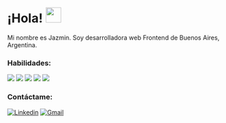<h1> ¡Hola! <img src="https://media.giphy.com/media/hvRJCLFzcasrR4ia7z/giphy.gif" width="35"> </h1>
Mi nombre es Jazmin. Soy desarrolladora web Frontend de Buenos Aires, Argentina.

### Habilidades:
<img src="https://img.icons8.com/color/48/000000/html-5--v1.png"/> <img src="https://img.icons8.com/color/48/000000/css3.png"/> <img src="https://img.icons8.com/color/48/000000/javascript--v1.png"/> <img src="https://img.icons8.com/office/48/000000/react.png"/>  <img src="https://img.icons8.com/color/48/000000/tailwindcss.png"/>

### Contáctame:
[![Linkedin](https://img.shields.io/badge/-Linkedin-blue?style=flat&logo=Linkedin&logoColor=white)](https://www.linkedin.com/in/jazmin-boada-b99b21306/)
[![Gmail](https://img.shields.io/badge/-Gmail-c14438?style=flat&logo=Gmail&logoColor=white)](mailto:boadajazmin@gmail.com)
